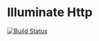 # Illuminate Http

[![Build Status](https://secure.travis-ci.org/illuminate/http.png)](http://travis-ci.org/illuminate/http)